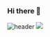 ### Hi there 👋

![header](https://capsule-render.vercel.app/api?type=wave&color=auto&height=300&section=header&text=CHUBINI%20GITHUB&fontSize=90)
  <img src="https://img.shields.io/badge/PYTHON-61DAFB?style=flat&logo=React&logoColor=white"/>
<!--
**chubinibini/chubinibini** is a ✨ _special_ ✨ repository because its `README.md` (this file) appears on your GitHub profile.

Here are some ideas to get you started:

- 🔭 I’m currently working on ...
- 🌱 I’m currently learning ...
- 👯 I’m looking to collaborate on ...
- 🤔 I’m looking for help with ...
- 💬 Ask me about ...
- 📫 How to reach me: ...
- 😄 Pronouns: ...
- ⚡ Fun fact: ...
-->
